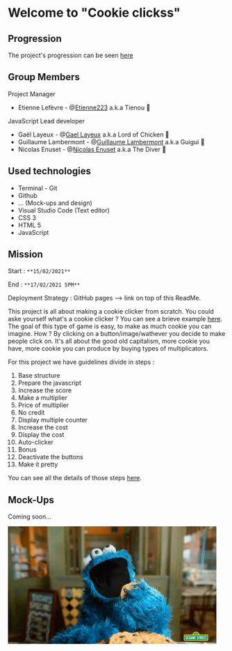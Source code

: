 # Welcome to "Cookie clickss"

## Progression

The project's progression can be seen [here](https://etienne223.github.io/cookieclicks) 

## Group Members

Project Manager 

- Etienne Lefèvre - @[Etienne223](https://github.com/Etienne223) a.k.a Tienou 🦝

JavaScript Lead developer 

- Gaël Layeux - @[Gael Layeux](https://github.com/Lord-of-Chicken) a.k.a Lord of Chicken 🐔
- Guillaume Lambermont - @[Guillaume Lambermont](https://github.com/GuillaumeLambermont) a.k.a Guigui 🍓
- Nicolas Enuset - @[Nicolas Enuset](https://github.com/Nicolas-Enuset) a.k.a The Diver 🤿

## Used technologies 

- Terminal - Git
- Github
- ... (Mock-ups and design)
- Visual Studio Code (Text editor)
- CSS 3
- HTML 5
- JavaScript

## Mission 

Start : `**15/02/2021**`

End : `**17/02/2021 5PM**`

Deployment Strategy : GitHub pages --> link on top of this ReadMe.

This project is all about making a cookie clicker from scratch. You could aske yourself what's a cookie clicker ? You can see a brieve example [here](https://orteil.dashnet.org/cookieclicker/). The goal of this type of game is easy, to make as much cookie you can imagine. How ? By clicking on a button/image/wathever you decide to make people click on. It's all about the good old capitalism, more cookie you have, more cookie you can produce by buying types of multiplicators. 



For this project we have guidelines divide in steps :

1. Base structure
2. Prepare the javascript
3. Increase the score
4. Make a multiplier
5. Price of multiplier
6. No credit
7. Display multiple counter
8. Increase the cost
9. Display the cost
10. Auto-clicker
11. Bonus 
12. Deactivate the buttons
13. Make it pretty 

You can see all the details of those steps [here](https://github.com/becodeorg/BXL-Swartz-4-27/blob/master/2.The-Hill/1.Javascript/cookieClicker.md).


## Mock-Ups 

Coming soon...

![CookieMonster](/assets/images/cookiemonster.gif)